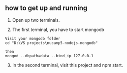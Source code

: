 ## how to get up and running

1) Open up two terminals.

2) The first terminal, you have to start mongodb



```
Visit your mongodb folder
cd "D:\VS projects\nucamp5-nodejs-mongodb"

then 
mongod --dbpath=data --bind_ip 127.0.0.1
```

3) In the second terminal, visit this project and npm start. 
